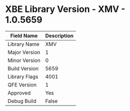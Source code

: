 # XBE Library Version - XMV - 1.0.5659

| Field Name | Description |
|---|---|
| Library Name | XMV |
| Major Version | 1 |
| Minor Version | 0 |
| Build Version | 5659 |
| Library Flags | 4001 |
| QFE Version | 1 |
| Approved | Yes |
| Debug Build | False |
